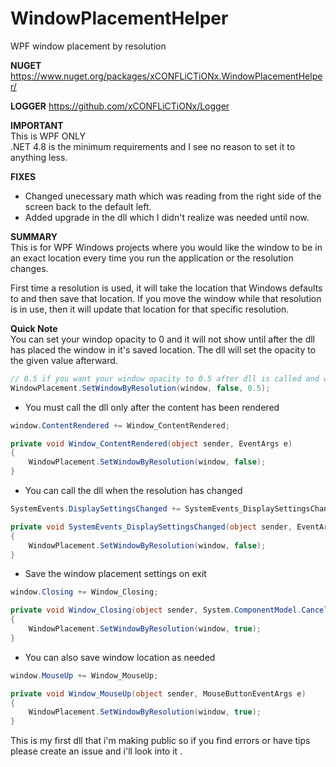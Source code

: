 # WindowPlacementHelper  
WPF window placement by resolution
  
**NUGET**  
https://www.nuget.org/packages/xCONFLiCTiONx.WindowPlacementHelper/  

**LOGGER**
https://github.com/xCONFLiCTiONx/Logger  
  
**IMPORTANT**  
This is WPF ONLY  
.NET 4.8 is the minimum requirements and I see no reason to set it to anything less.

**FIXES**  
- Changed unecessary math which was reading from the right side of the screen back to the default left.  
- Added upgrade in the dll which I didn't realize was needed until now.  
  
**SUMMARY**  
This is for WPF Windows projects where you would like the window to be in an exact location every time you run the application or the resolution changes.  
  
First time a resolution is used, it will take the location that Windows defaults to and then save that location. If you move the window while that resolution is in use, then it will update that location for that specific resolution.  
  
**Quick Note**  
You can set your windop opacity to 0 and it will not show until after the dll has placed the window in it's saved location. The dll will set the opacity to the given value afterward.  
  ```cs
// 0.5 if you want your window opacity to 0.5 after dll is called and window is placed - Default is 1  
WindowPlacement.SetWindowByResolution(window, false, 0.5);  
```
  
- You must call the dll only after the content has been rendered  
```cs
window.ContentRendered += Window_ContentRendered;

private void Window_ContentRendered(object sender, EventArgs e)
{
	WindowPlacement.SetWindowByResolution(window, false);
}
```

- You can call the dll when the resolution has changed  
```cs
SystemEvents.DisplaySettingsChanged += SystemEvents_DisplaySettingsChanged;

private void SystemEvents_DisplaySettingsChanged(object sender, EventArgs e)
{
	WindowPlacement.SetWindowByResolution(window, false);
}
```

- Save the window placement settings on exit  
```cs
window.Closing += Window_Closing;

private void Window_Closing(object sender, System.ComponentModel.CancelEventArgs e)
{
	WindowPlacement.SetWindowByResolution(window, true);
}
```

- You can also save window location as needed  
```cs
window.MouseUp += Window_MouseUp;

private void Window_MouseUp(object sender, MouseButtonEventArgs e)
{
	WindowPlacement.SetWindowByResolution(window, true);
}
```
  
This is my first dll that i'm making public so if you find errors or have tips please create an issue and i'll look into it .